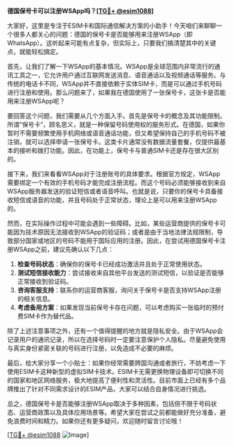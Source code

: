 **德国保号卡可以注册WSApp吗？[[TG💪+ @esim1088](https://t.me/s/esim1088)]**

大家好，这里是专注于ESIM卡和国际通信解决方案的小助手！今天咱们来聊聊一个很多人都关心的问题：德国的保号卡是否能够用来注册WSApp（即WhatsApp）。这听起来可能有点复杂，但实际上，只要我们搞清楚其中的关键点，就能轻松搞定。

首先，让我们了解一下WSApp的基本情况。WSApp是全球范围内非常流行的通讯工具之一，它允许用户通过互联网发送消息、语音通话以及视频通话等服务。与传统的电话卡不同，WSApp并不直接依赖于实体SIM卡，而是可以通过手机号码进行注册和使用。那么问题来了，如果我在德国使用了一张保号卡，这张卡是否能用来注册WSApp呢？

要回答这个问题，我们需要从几个方面入手。首先是保号卡的概念及其功能限制。所谓“保号卡”，顾名思义，就是一种保留号码使用权的服务形式。在德国，如果你暂时不需要频繁使用手机网络或语音通话功能，但又希望保持自己的手机号码不被注销，就可以选择申请一张保号卡。这类卡片通常没有数据流量套餐，仅提供最基本的接听和拨打功能。因此，在功能上，保号卡与普通SIM卡还是存在很大区别的。

接下来，我们来看看WSApp对于注册账号的具体要求。根据官方规定，WSApp需要绑定一个有效的手机号码才能完成注册流程。而这个号码必须能够接收到来自WSApp服务器发送的验证短信或者语音呼叫。也就是说，只要你的保号卡具备接收短信或语音的功能，并且号码处于正常状态，理论上是可以用来注册WSApp的。

然而，在实际操作过程中可能会遇到一些障碍。比如，某些运营商提供的保号卡可能因为技术原因无法接收到WSApp的验证码；或者是由于当地法律法规限制，导致部分国家或地区的号码不能用于国际应用的注册。因此，在尝试用德国保号卡注册WSApp之前，建议先确认以下几点：

1. **检查号码状态**：确保你的保号卡已经成功激活并且处于正常使用状态。
2. **测试短信接收能力**：尝试接收来自其他平台发送的测试短信，以验证是否能够正常接收到验证码。
3. **咨询客服支持**：联系你的运营商客服，询问关于保号卡是否支持WSApp注册的相关信息。
4. **考虑备用方案**：如果发现当前保号卡存在问题，可以考虑购买一张临时的预付费SIM卡作为替代品。

除了上述注意事项之外，还有一个值得提醒的地方就是隐私安全。由于WSApp会记录用户的通讯记录，所以在选择号码时一定要注意保护个人隐私。尽量避免使用与真实身份紧密关联的号码进行注册，以免造成不必要的麻烦。

最后，给大家分享一个小贴士：如果你经常需要跨国沟通或者旅行，不妨考虑一下使用ESIM卡这种新型的虚拟SIM卡技术。ESIM卡无需更换物理设备即可切换不同的国家和地区网络服务，极大地提高了便利性和灵活性。目前市面上已经有多个品牌推出了针对不同需求设计的ESIM产品，大家可以结合自身情况进行挑选。

总之，德国保号卡是否能够注册WSApp取决于多种因素，包括但不限于号码状态、运营商政策以及具体应用场景等。希望大家在尝试之前都能做好充分准备，避免浪费时间和精力。如果你还有更多疑问，欢迎随时留言讨论哦！

[[TG💪+ @esim1088](https://t.me/s/esim1088) ![Image](https://i.postimg.cc/4NQfJmqS/Snipaste-2025-05-13-00-14-12.png)]